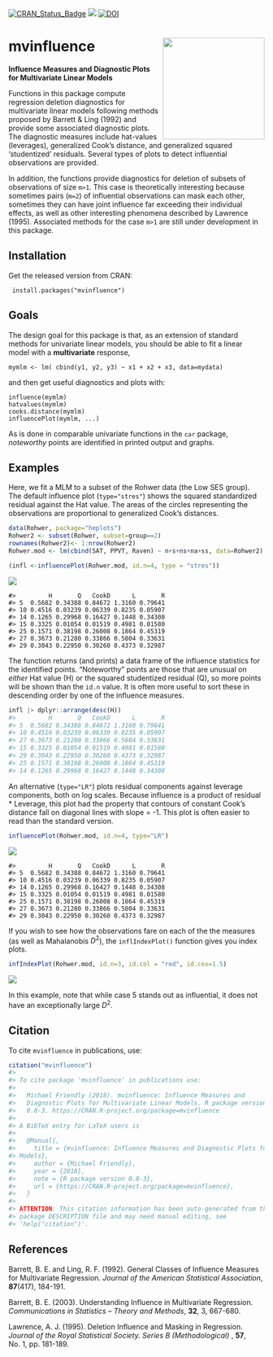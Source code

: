 
<!-- README.md is generated from README.Rmd. Please edit that file and knit again -->

[![CRAN_Status_Badge](http://www.r-pkg.org/badges/version/mvinfluence)](https://cran.r-project.org/package=mvinfluence)
[![](http://cranlogs.r-pkg.org/badges/grand-total/mvinfluence)](https://cran.r-project.org/package=mvinfluence)
[![DOI](https://zenodo.org/badge/128774860.svg)](https://zenodo.org/badge/latestdoi/128774860)

# mvinfluence <img src="man/figures/logo.png" align="right" height="200px" />

**Influence Measures and Diagnostic Plots for Multivariate Linear
Models**

Functions in this package compute regression deletion diagnostics for
multivariate linear models following methods proposed by Barrett & Ling
(1992) and provide some associated diagnostic plots. The diagnostic
measures include hat-values (leverages), generalized Cook’s distance,
and generalized squared ‘studentized’ residuals. Several types of plots
to detect influential observations are provided.

In addition, the functions provide diagnostics for deletion of subsets
of observations of size `m>1`. This case is theoretically interesting
because sometimes pairs (`m=2`) of influential observations can mask
each other, sometimes they can have joint influence far exceeding their
individual effects, as well as other interesting phenomena described by
Lawrence (1995). Associated methods for the case `m>1` are still under
development in this package.

## Installation

Get the released version from CRAN:

     install.packages("mvinfluence")

## Goals

The design goal for this package is that, as an extension of standard
methods for univariate linear models, you should be able to fit a linear
model with a **multivariate** response,

    mymlm <- lm( cbind(y1, y2, y3) ~ x1 + x2 + x3, data=mydata)

and then get useful diagnostics and plots with:

    influence(mymlm)
    hatvalues(mymlm)
    cooks.distance(mymlm)
    influencePlot(mymlm, ...)  

As is done in comparable univariate functions in the `car` package,
*noteworthy* points are identified in printed output and graphs.

## Examples

Here, we fit a MLM to a subset of the Rohwer data (the Low SES group).
The default influence plot (`type="stres"`) shows the squared
standardized residual against the Hat value. The areas of the circles
representing the observations are proportional to generalized Cook’s
distances.

``` r
data(Rohwer, package="heplots")
Rohwer2 <- subset(Rohwer, subset=group==2)
rownames(Rohwer2)<- 1:nrow(Rohwer2)
Rohwer.mod <- lm(cbind(SAT, PPVT, Raven) ~ n+s+ns+na+ss, data=Rohwer2)

(infl <-influencePlot(Rohwer.mod, id.n=4, type = "stres"))
```

![](man/figures/README-rohwer1-1.png)<!-- -->

    #>         H       Q   CookD      L       R
    #> 5  0.5682 0.34388 0.84672 1.3160 0.79641
    #> 10 0.4516 0.03239 0.06339 0.8235 0.05907
    #> 14 0.1265 0.29968 0.16427 0.1448 0.34308
    #> 15 0.3325 0.01054 0.01519 0.4981 0.01580
    #> 25 0.1571 0.38198 0.26008 0.1864 0.45319
    #> 27 0.3673 0.21280 0.33866 0.5804 0.33631
    #> 29 0.3043 0.22950 0.30260 0.4373 0.32987

The function returns (and prints) a data frame of the influence
statistics for the identified points. “Noteworthy” points are those that
are unusual on *either* Hat value (H) or the squared studentized
residual (Q), so more points will be shown than the `id.n` value. It is
often more useful to sort these in descending order by one of the
influence measures.

``` r
infl |> dplyr::arrange(desc(H))
#>         H       Q   CookD      L       R
#> 5  0.5682 0.34388 0.84672 1.3160 0.79641
#> 10 0.4516 0.03239 0.06339 0.8235 0.05907
#> 27 0.3673 0.21280 0.33866 0.5804 0.33631
#> 15 0.3325 0.01054 0.01519 0.4981 0.01580
#> 29 0.3043 0.22950 0.30260 0.4373 0.32987
#> 25 0.1571 0.38198 0.26008 0.1864 0.45319
#> 14 0.1265 0.29968 0.16427 0.1448 0.34308
```

An alternative (`type="LR"`) plots residual components against leverage
components, both on log scales. Because influence is a product of
residual \* Leverage, this plot had the property that contours of
constant Cook’s distance fall on diagonal lines with slope = -1. This
plot is often easier to read than the standard version.

``` r
influencePlot(Rohwer.mod, id.n=4, type="LR")
```

![](man/figures/README-rohwer2-1.png)<!-- -->

    #>         H       Q   CookD      L       R
    #> 5  0.5682 0.34388 0.84672 1.3160 0.79641
    #> 10 0.4516 0.03239 0.06339 0.8235 0.05907
    #> 14 0.1265 0.29968 0.16427 0.1448 0.34308
    #> 15 0.3325 0.01054 0.01519 0.4981 0.01580
    #> 25 0.1571 0.38198 0.26008 0.1864 0.45319
    #> 27 0.3673 0.21280 0.33866 0.5804 0.33631
    #> 29 0.3043 0.22950 0.30260 0.4373 0.32987

If you wish to see how the observations fare on each of the the measures
(as well as Mahalanobis $D^2$), the `inflIndexPlot()` function gives you
index plots.

``` r
infIndexPlot(Rohwer.mod, id.n=3, id.col = "red", id.cex=1.5)
```

![](man/figures/README-indexplot-1.png)<!-- -->

In this example, note that while case 5 stands out as influential, it
does not have an exceptionally large $D^2$.

## Citation

To cite `mvinfluence` in publications, use:

``` r
citation("mvinfluence")
#> 
#> To cite package 'mvinfluence' in publications use:
#> 
#>   Michael Friendly (2018). mvinfluence: Influence Measures and
#>   Diagnostic Plots for Multivariate Linear Models. R package version
#>   0.8-3. https://CRAN.R-project.org/package=mvinfluence
#> 
#> A BibTeX entry for LaTeX users is
#> 
#>   @Manual{,
#>     title = {mvinfluence: Influence Measures and Diagnostic Plots for Multivariate Linear
#> Models},
#>     author = {Michael Friendly},
#>     year = {2018},
#>     note = {R package version 0.8-3},
#>     url = {https://CRAN.R-project.org/package=mvinfluence},
#>   }
#> 
#> ATTENTION: This citation information has been auto-generated from the
#> package DESCRIPTION file and may need manual editing, see
#> 'help("citation")'.
```

## References

Barrett, B. E. and Ling, R. F. (1992). General Classes of Influence
Measures for Multivariate Regression. *Journal of the American
Statistical Association*, **87**(417), 184-191.

Barrett, B. E. (2003). Understanding Influence in Multivariate
Regression. *Communications in Statistics – Theory and Methods*, **32**,
3, 667-680.

Lawrence, A. J. (1995). Deletion Influence and Masking in Regression.
*Journal of the Royal Statistical Society. Series B (Methodological)* ,
**57**, No. 1, pp. 181-189.
